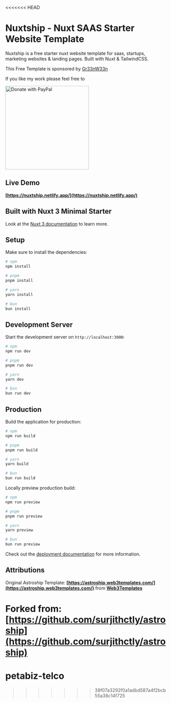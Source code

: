 <<<<<<< HEAD
# Nuxtship - Nuxt SAAS Starter Website Template

Nuxtship is a free starter nuxt website template for saas, startups, marketing websites & landing pages. Built with Nuxt & TailwindCSS.

This Free Template is sponsored by [Gr33nW33n](https://github.com/Gr33nW33n)

If you like my work please feel free to

<a href="https://www.paypal.com/paypalme/jakobaichmayr" target="_blank">
  <img src="https://raw.githubusercontent.com/stefan-niedermann/paypal-donate-button/master/paypal-donate-button.png" alt="Donate with PayPal" width="260" />
</a>

## Live Demo

**[https://nuxtship.netlify.app/](https://nuxtship.netlify.app/)**

## Built with Nuxt 3 Minimal Starter

Look at the [Nuxt 3 documentation](https://nuxt.com/docs/getting-started/introduction) to learn more.

## Setup

Make sure to install the dependencies:

```bash
# npm
npm install

# pnpm
pnpm install

# yarn
yarn install

# bun
bun install
```

## Development Server

Start the development server on `http://localhost:3000`:

```bash
# npm
npm run dev

# pnpm
pnpm run dev

# yarn
yarn dev

# bun
bun run dev
```

## Production

Build the application for production:

```bash
# npm
npm run build

# pnpm
pnpm run build

# yarn
yarn build

# bun
bun run build
```

Locally preview production build:

```bash
# npm
npm run preview

# pnpm
pnpm run preview

# yarn
yarn preview

# bun
bun run preview
```

Check out the [deployment documentation](https://nuxt.com/docs/getting-started/deployment) for more information.

## Attributions

Original Astroship Template: **[https://astroship.web3templates.com/](https://astroship.web3templates.com/)** from **[Web3Templates](https://web3templates.com/)**

Forked from: **[https://github.com/surjithctly/astroship](https://github.com/surjithctly/astroship)**
=======
# petabiz-telco
>>>>>>> 38f07a3292f0a1adbd587a4f2bcb55a38c14f725
